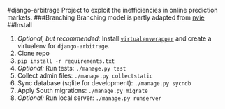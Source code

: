#django-arbitrage
Project to exploit the inefficiencies in online prediction markets.
###Branching
Branching model is partly adapted from [nvie](http://nvie.com/posts/a-successful-git-branching-model/)
##Install
1. _Optional, but recommended:_ Install [`virtualenvwrapper`](http://www.doughellmann.com/docs/virtualenvwrapper/) and create a virtualenv for `django-arbitrage`.
2. Clone repo
3. `pip install -r requirements.txt`
4. _Optional:_ Run tests: `./manage.py test`
5. Collect admin files: `./manage.py collectstatic`
6. Sync database (sqlite for development): `./manage.py sycndb`
7. Apply South migrations: `./manage.py migrate`
8. _Optional:_ Run local server: `./manage.py runserver`